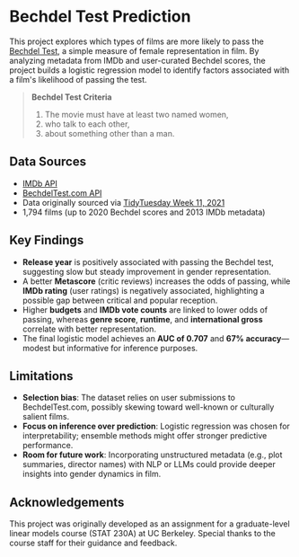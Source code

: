 # Bechdel Test Prediction

This project explores which types of films are more likely to pass the [Bechdel Test](https://bechdeltest.com/), a simple measure of female representation in film. By analyzing metadata from IMDb and user-curated Bechdel scores, the project builds a logistic regression model to identify factors associated with a film's likelihood of passing the test.

> **Bechdel Test Criteria**  
> 1. The movie must have at least two named women,  
> 2. who talk to each other,  
> 3. about something other than a man.  

## Data Sources

- [IMDb API](https://developer.imdb.com/documentation/api-documentation/)
- [BechdelTest.com API](https://bechdeltest.com/api/v1/doc)
- Data originally sourced via [TidyTuesday Week 11, 2021](https://github.com/rfordatascience/tidytuesday/tree/master/data/2021/2021-03-09)
- 1,794 films (up to 2020 Bechdel scores and 2013 IMDb metadata)

## Key Findings

- **Release year** is positively associated with passing the Bechdel test, suggesting slow but steady improvement in gender representation.
- A better **Metascore** (critic reviews) increases the odds of passing, while **IMDb rating** (user ratings) is negatively associated, highlighting a possible gap between critical and popular reception.
- Higher **budgets** and **IMDb vote counts** are linked to lower odds of passing, whereas **genre score**, **runtime**, and **international gross** correlate with better representation.
- The final logistic model achieves an **AUC of 0.707** and **67% accuracy**—modest but informative for inference purposes.

## Limitations

- **Selection bias**: The dataset relies on user submissions to BechdelTest.com, possibly skewing toward well-known or culturally salient films.
- **Focus on inference over prediction**: Logistic regression was chosen for interpretability; ensemble methods might offer stronger predictive performance.
- **Room for future work**: Incorporating unstructured metadata (e.g., plot summaries, director names) with NLP or LLMs could provide deeper insights into gender dynamics in film.

## Acknowledgements

This project was originally developed as an assignment for a graduate-level linear models course (STAT 230A) at UC Berkeley. Special thanks to the course staff for their guidance and feedback.
